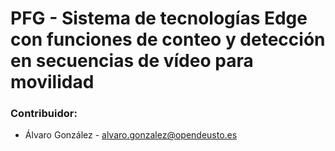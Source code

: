# PFG - Sistema de tecnologías Edge con funciones de conteo y detección en secuencias de vídeo para movilidad


### Contribuidor:
- Álvaro González - alvaro.gonzalez@opendeusto.es
